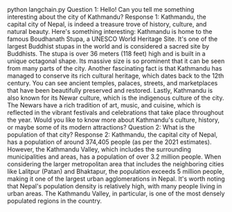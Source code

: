 <div id="termynal" data-termynal>
<span data-ty="input"><span class="file-path"> python langchain.py </span>
<span data-ty=>Question 1: Hello! Can you tell me something interesting about the city of Kathmandu?</span>
<span data-ty>Response 1: Kathmandu, the capital city of Nepal, is indeed a treasure trove of history, culture, and natural beauty. Here's something interesting:</span>
<span data-ty>Kathmandu is home to the famous Boudhanath Stupa, a UNESCO World Heritage Site. It's one of the largest Buddhist stupas in the world and is considered a sacred site by Buddhists. The stupa is over 36 meters (118 feet) high and is built in a unique octagonal shape. Its massive size is so prominent that it can be seen from many parts of the city.</span>
<span data-ty>Another fascinating fact is that Kathmandu has managed to conserve its rich cultural heritage, which dates back to the 12th century. You can see ancient temples, palaces, streets, and marketplaces that have been beautifully preserved and restored.</span>
<span data-ty>Lastly, Kathmandu is also known for its Newar culture, which is the indigenous culture of the city. The Newars have a rich tradition of art, music, and cuisine, which is reflected in the vibrant festivals and celebrations that take place throughout the year.</span>
<span data-ty>Would you like to know more about Kathmandu's culture, history, or maybe some of its modern attractions?</span>
<span data-ty>Question 2: What is the population of that city?</span>
<span data-ty>Response 2: Kathmandu, the capital city of Nepal, has a population of around 374,405 people (as per the 2021 estimates). However, the Kathmandu Valley, which includes the surrounding municipalities and areas, has a population of over 3.2 million people.</span>
<span data-ty>When considering the larger metropolitan area that includes the neighboring cities like Lalitpur (Patan) and Bhaktapur, the population exceeds 5 million people, making it one of the largest urban agglomerations in Nepal.</span>
<span data-ty>It's worth noting that Nepal's population density is relatively high, with many people living in urban areas. The Kathmandu Valley, in particular, is one of the most densely populated regions in the country.</span>
</div>